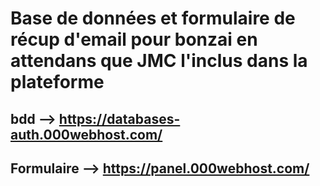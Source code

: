 # Base de données et formulaire de récup d'email pour bonzai en attendans que JMC l'inclus dans la plateforme

## bdd --> https://databases-auth.000webhost.com/

## Formulaire --> https://panel.000webhost.com/